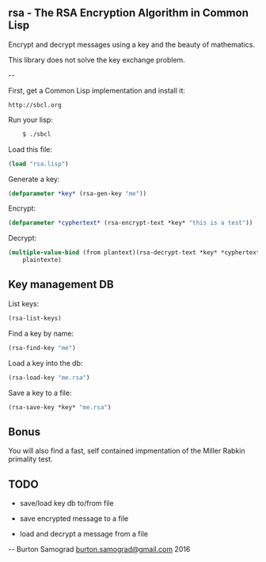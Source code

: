 rsa - The RSA Encryption Algorithm in Common Lisp
-------------------------------------------------

Encrypt and decrypt messages using a key and the beauty of mathematics.

This library does not solve the key exchange problem.

--

First, get a Common Lisp implementation and install it:

    http://sbcl.org

Run your lisp:

```sh
    $ ./sbcl
```

Load this file:

```cl
(load "rsa.lisp")
```

Generate a key:

```cl
(defparameter *key* (rsa-gen-key "me"))
```

Encrypt:

```cl
(defparameter *cyphertext* (rsa-encrypt-text *key* "this is a test"))
```

Decrypt:

```cl
(multiple-value-bind (from plantext)(rsa-decrypt-text *key* *cyphertext*) 
    plaintexte)
```

Key management DB
-----------------

List keys:

```cl
(rsa-list-keys)
```

Find a key by name:

```cl
(rsa-find-key "me")
```

Load a key into the db:

```cl
(rsa-load-key "me.rsa")
```

Save a key to a file:

```cl
(rsa-save-key *key* "me.rsa")
```

Bonus
-----

You will also find a fast, self contained impmentation of the Miller
Rabkin primality test.

TODO
----

- save/load key db to/from file

- save encrypted message to a file

- load and decrypt a message from a file

--
Burton Samograd
burton.samograd@gmail.com
2016
